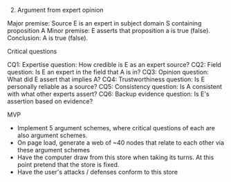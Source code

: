 2. Argument from expert opinion

Major premise: Source E is an expert in subject domain S containing proposition A
Minor premise: E asserts that proposition a is true (false).
Conclusion: A is true (false).

Critical questions

CQ1: Expertise question: How credible is E as an expert source?
CQ2: Field question: Is E an expert in the field that A is in?
CQ3: Opinion question: What did E assert that implies A?
CQ4: Trustworthiness question: Is E personally reliable as a source?
CQ5: Consistency question: Is A consistent with what other experts assert?
CQ6: Backup evidence question: Is E's assertion based on evidence?


MVP

- Implement 5 argument schemes, where critical questions of each are also argument schemes.
- On page load, generate a web of ~40 nodes that relate to each other via these argument schemes
- Have the computer draw from this store when taking its turns. At this point pretend that the store is fixed. 
- Have the user's attacks / defenses conform to this store